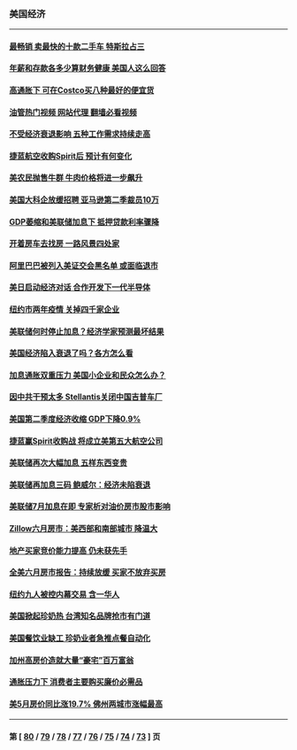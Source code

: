 ### 美国经济
---
#### [最畅销 卖最快的十款二手车 特斯拉占三](../../pages/ncid1078158/n13790480.md?08010845) 
#### [年薪和存款各多少算财务健康 美国人这么回答](../../pages/ncid1078158/n13791305.md?08010845) 
#### [高通胀下 可在Costco买八种最好的便宜货](../../pages/ncid1078158/n13786687.md?08010845) 
#### [油管热门视频 网站代理 翻墙必看视频](http://209.222.30.114:81/youtube.html?08010845)
#### [不受经济衰退影响 五种工作需求持续走高](../../pages/ncid1078158/n13792032.md?08010845) 
#### [捷蓝航空收购Spirit后 预计有何变化](../../pages/ncid1078158/n13792405.md?08010845) 
#### [美农民抛售牛群 牛肉价格将进一步飙升](../../pages/ncid1078158/n13792403.md?08010845) 
#### [美国大科企放缓招聘 亚马逊第二季裁员10万](../../pages/ncid1078158/n13792044.md?08010845) 
#### [GDP萎缩和美联储加息下 抵押贷款利率骤降](../../pages/ncid1078158/n13791979.md?08010845) 
#### [开着房车去找房 一路风景四处家](../../pages/ncid1078158/n13791997.md?08010845) 
#### [阿里巴巴被列入美证交会黑名单 或面临退市](../../pages/ncid1078158/n13791857.md?08010845) 
#### [美日启动经济对话 合作开发下一代半导体](../../pages/ncid1078158/n13791852.md?08010845) 
#### [纽约市两年疫情 关掉四千家企业](../../pages/ncid1078158/n13791387.md?08010845) 
#### [美联储何时停止加息？经济学家预测最坏结果](../../pages/ncid1078158/n13791306.md?08010845) 
#### [美国经济陷入衰退了吗？各方怎么看](../../pages/ncid1078158/n13791167.md?08010845) 
#### [加息通胀双重压力 美国小企业和民众怎么办？](../../pages/ncid1078158/n13791154.md?08010845) 
#### [因中共干预太多 Stellantis关闭中国吉普车厂](../../pages/ncid1078158/n13791107.md?08010845) 
#### [美国第二季度经济收缩 GDP下降0.9%](../../pages/ncid1078158/n13791046.md?08010845) 
#### [捷蓝赢Spirit收购战 将成立美第五大航空公司](../../pages/ncid1078158/n13790940.md?08010845) 
#### [美联储再次大幅加息 五样东西变贵](../../pages/ncid1078158/n13790334.md?08010845) 
#### [美联储再加息三码 鲍威尔：经济未陷衰退](../../pages/ncid1078158/n13790265.md?08010845) 
#### [美联储7月加息在即 专家析对油价房市股市影响](../../pages/ncid1078158/n13790209.md?08010845) 
#### [Zillow六月房市：美西部和南部城市 降温大](../../pages/ncid1078158/n13789839.md?08010845) 
#### [地产买家竞价能力提高 仍未获先手](../../pages/ncid1078158/n13789813.md?08010845) 
#### [全美六月房市报告：持续放缓 买家不放弃买房](../../pages/ncid1078158/n13789828.md?08010845) 
#### [纽约九人被控内幕交易 含一华人](../../pages/ncid1078158/n13789773.md?08010845) 
#### [美国掀起珍奶热 台湾知名品牌抢市有门道](../../pages/ncid1078158/n13789782.md?08010845) 
#### [美国餐饮业缺工 珍奶业者急推点餐自动化](../../pages/ncid1078158/n13789775.md?08010845) 
#### [加州高房价造就大量“豪宅”百万富翁](../../pages/ncid1078158/n13789685.md?08010845) 
#### [通胀压力下 消费者主要购买廉价必需品](../../pages/ncid1078158/n13789622.md?08010845) 
#### [美5月房价同比涨19.7% 佛州两城市涨幅最高](../../pages/ncid1078158/n13789550.md?08010845) 

---
#### 第 [ [80](./80.md?08010845) / [79](./79.md?08010845) / [78](./78.md?08010845) / [77](./77.md?08010845) / [76](./76.md?08010845) / [75](./75.md?08010845) / [74](./74.md?08010845) / [73](./73.md?08010845) ] 页
